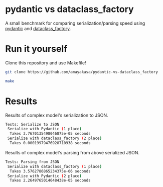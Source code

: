 # pydantic vs dataclass_factory

A small benchmark for comparing serialization/parsing speed
using [pydantic](https://github.com/samuelcolvin/pydantic)
and [dataclass_factory](https://github.com/Tishka17/dataclass_factory).

# Run it yourself

Clone this repository and use Makefile!

```bash
git clone https://github.com/amayakasa/pydantic-vs-dataclass_factory

make
```

# Results

Results of complex model's serialization to JSON.

```bash
Tests: Serialize to JSON
 Serialize with Pydantic (1 place)
  Takes 3.7670135498046875e-05 seconds
 Serialize with dataclass_factory (2 place)
  Takes 0.00019979476928710938 seconds
```

Results of complex model's parsing from above serialized JSON.

```bash
Tests: Parsing from JSON
 Serialize with dataclass_factory (1 place)
  Takes 3.5762786865234375e-06 seconds
 Serialize with Pydantic (2 place)
  Takes 2.2649765014648438e-05 seconds
```
